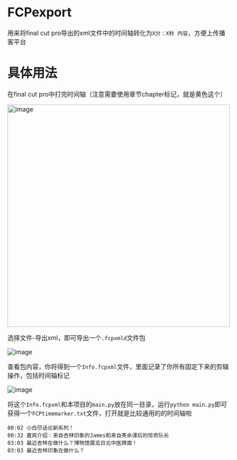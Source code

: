 # FCPexport
用来将final cut pro导出的xml文件中的时间轴转化为`X分：X秒 内容`，方便上传播客平台

# 具体用法
在final cut pro中打完时间轴（注意需要使用章节chapter标记，就是黄色这个）


<img width="501" alt="image" src="https://github.com/user-attachments/assets/99e528fb-593e-451f-9b8a-bd2ca4c06d08">

选择文件-导出xml，即可导出一个`.fcpxmld`文件包

![image](https://github.com/whitewatercn/FCPexport/assets/58654928/f02551f7-0324-4963-b969-62f916aecbe0)

查看包内容，你将得到一个`Info.fcpxml`文件，里面记录了你所有固定下来的剪辑操作，包括时间轴标记

![image](https://github.com/whitewatercn/FCPexport/assets/58654928/dc2fead5-9dca-4ac2-a5be-8b109f16a769)

将这个`Info.fcpxml`和本项目的`main.py`放在同一目录，运行`python main.py`即可获得一个`FCPtimemarker.txt`文件，打开就是比较通用的的时间轴啦
```
00:02 小白尽话论新系列！
00:32 嘉宾介绍：来自杏林印象的James和来自茶余课后的惊奇队长
03:03 最近杏林在做什么？博物馆展览日北中医牌面！
03:03 最近杏林印象在做什么？
```
